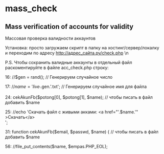 # mass_check
Mass verification of accounts for validity
---
Массовая проверка валидности аккаунтов

Установка: просто загружаем скрипт в папку на хостинг/сервер/локалку и переходим по адресу http://адрес_сайта.ру/check.php \n

P.S. Чтобы сохранить валидные аккаунты в отдельный файл раскоментируйте в файле acc_check.php строку:

16: //$gen  = rand(); // Генерируем случайное число

17: //$name = 'live_'.$gen.'.txt'; // Генерируем случайное имя для файла

24:  cekAkunFb($potong[0], $potong[1], $name); // чтобы писать в файл добавить $name

25:  //echo 'Скачать файл с живыми акками: <a href=\"'.$name.'\" >Скачать<\/a><br>'; 

31: function cekAkunFb($email, $passwd, $name) { // чтобы писать в файл добавить $name

56:  //file_put_contents($name, $empas.PHP_EOL);
